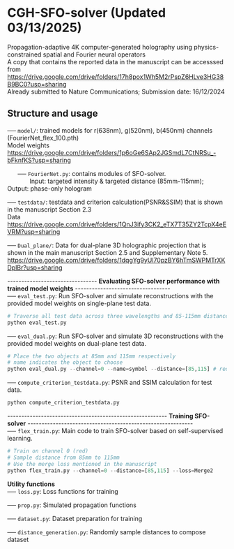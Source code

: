 # CGH-SFO-solver (Updated 03/13/2025)
Propagation-adaptive 4K computer-generated holography using physics-constrained spatial and Fourier neural operators  
A copy that contains the reported data in the manuscript can be accesssed from https://drive.google.com/drive/folders/17h8pox1Wh5M2rPspZ6HLve3HG38B9BC0?usp=sharing  
Already submitted to Nature Communications; Submission date: 16/12/2024

## Structure and usage   
── `model/`: trained models for r(638nm), g(520nm), b(450nm) channels (FourierNet_flex_100.pth)  
Model weights https://drive.google.com/drive/folders/1p6oGe6SAp2JGSmdL7CtNRSu_-bFknfKS?usp=sharing  

&nbsp;&nbsp;&nbsp;&nbsp;&nbsp;&nbsp;── `FourierNet.py`: contains modules of SFO-solver.  
&nbsp;&nbsp;&nbsp;&nbsp;&nbsp;&nbsp;&nbsp;&nbsp;&nbsp;&nbsp;&nbsp;&nbsp;&nbsp;Input: targeted intensity & targeted distance (85mm-115mm); Output: phase-only hologram  

── `testdata/`: testdata and criterion calculation(PSNR&SSIM) that is shown in the manuscript Section 2.3  
Data https://drive.google.com/drive/folders/1QnJ3ify3CK2_eTX7T35ZY2TcpX4eEVRM?usp=sharing  

── `Dual_plane/`: Data for dual-plane 3D holographic projection that is shown in the main manuscript Section 2.5 and Supplementary Note 5.
https://drive.google.com/drive/folders/1dqgYg9yUl70pzBY6hTmSWPMTrXKDplBr?usp=sharing  

-------------------------------- **Evaluating SFO-solver performance with trained model weights** ----------------------------------  
── `eval_test.py`: Run SFO-solver and simulate reconstructions with the provided model weights on single-plane test data.  
```python
# Traverse all test data across three wavelengths and 85-115mm distances with 1mm interval
python eval_test.py
```

── `eval_dual.py`: Run SFO-solver and simulate 3D reconstructions with the provided model weights on dual-plane test data.  
```python
# Place the two objects at 85mm and 115mm respectively
# name indicates the object to choose
python eval_dual.py --channel=0 --name=symbol --distance=[85,115] # red:0, green:1, blue:2
```

── `compute_criterion_testdata.py`: PSNR and SSIM calculation for test data.  
```python
python compute_criterion_testdata.py
```

--------------------------------------------------------- **Training SFO-solver** -----------------------------------------------------------  
── `flex_train.py`: Main code to train SFO-solver based on self-supervised learning.  
```python
# Train on channel 0 (red)
# Sample distance from 85mm to 115mm
# Use the merge loss mentioned in the manuscript
python flex_train.py --channel=0 --distance=[85,115] --loss=Merge2
```

**Utility functions**  
── `loss.py`: Loss functions for training

── `prop.py`: Simulated propagation functions

── `dataset.py`: Dataset preparation for training

── `distance_generation.py`: Randomly sample distances to compose dataset
